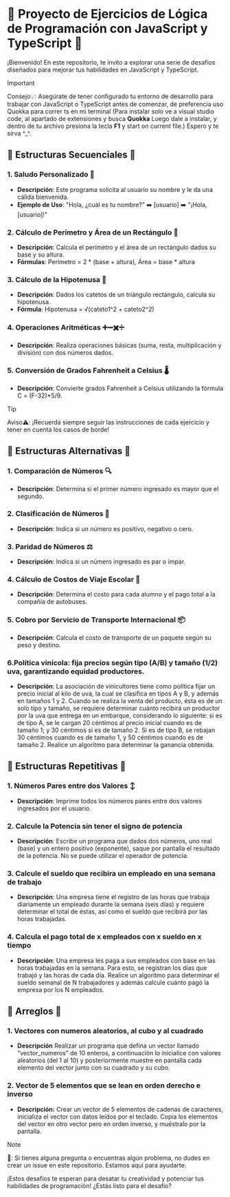 # 🚀 Proyecto de Ejercicios de Lógica de Programación con JavaScript y TypeScript 🚀

¡Bienvenido! En este repositorio, te invito a explorar una serie de desafíos diseñados para mejorar tus habilidades en JavaScript y TypeScript.

>[!IMPORTANT] 
>Consejo💡: Asegúrate de tener configurado tu entorno de desarrollo para trabajar con JavaScript o TypeScript antes de comenzar, de preferencia uso Quokka para correr ts en mi terminal (Para instalar solo ve a visual studio code, al apartado de extensiones y busca **Quokka** Luego dale a instalar, y dentro de tu archivo presiona la tecla **F1** y start on current file.) Espero y te sirva ^_^.

## 📂 Estructuras Secuenciales 📂

### 1. Saludo Personalizado 👋
- **Descripción**: Este programa solicita al usuario su nombre y le da una cálida bienvenida.
- **Ejemplo de Uso**: "Hola, ¿cuál es tu nombre?" ➡️ [usuario] ➡️ "¡Hola, [usuario]!"

### 2. Cálculo de Perímetro y Área de un Rectángulo 📐
- **Descripción**: Calcula el perímetro y el área de un rectángulo dados su base y su altura.
- **Fórmulas**: Perímetro = 2 * (base + altura), Área = base * altura

### 3. Cálculo de la Hipotenusa 📐
- **Descripción**: Dados los catetos de un triángulo rectángulo, calcula su hipotenusa.
- **Fórmula**: Hipotenusa = √(cateto1^2 + cateto2^2)

### 4. Operaciones Aritméticas ➕➖✖️➗
- **Descripción**: Realiza operaciones básicas (suma, resta, multiplicación y división) con dos números dados.

### 5. Conversión de Grados Fahrenheit a Celsius 🌡️
- **Descripción**: Convierte grados Fahrenheit a Celsius utilizando la fórmula C = (F-32)*5/9.
  
>[!TIP] 
>Aviso⚠️: ¡Recuerda siempre seguir las instrucciones de cada ejercicio y tener en cuenta los casos de borde!


## 🔄 Estructuras Alternativas 🔄

### 1. Comparación de Números 🔍
- **Descripción**: Determina si el primer número ingresado es mayor que el segundo.

### 2. Clasificación de Números 🔢
- **Descripción**: Indica si un número es positivo, negativo o cero.

### 3. Paridad de Números ⚖️
- **Descripción**: Indica si un número ingresado es par o impar.

### 4. Cálculo de Costos de Viaje Escolar 🚌
- **Descripción**: Determina el costo para cada alumno y el pago total a la compañía de autobuses.

### 5. Cobro por Servicio de Transporte Internacional 📦
- **Descripción**: Calcula el costo de transporte de un paquete según su peso y destino.

### 6.Política vinícola: fija precios según tipo (A/B) y tamaño (1/2) uva, garantizando equidad productores.
- **Descripción**: La asociación de vinicultores tiene como política fijar un precio inicial al kilo de uva, la cual se clasifica en tipos A y B, y además en tamaños 1 y 2. Cuando se realiza la venta del producto, ésta es de un solo tipo y tamaño, se requiere determinar cuánto recibirá un productor por la uva que entrega en un embarque, considerando lo siguiente: si es de tipo A, se le cargan 20 céntimos al precio inicial cuando es de tamaño 1; y 30 céntimos si es de tamaño 2. Si es de tipo B, se rebajan 30 céntimos cuando es de tamaño 1, y 50 céntimos cuando es de tamaño 2. Realice un algoritmo para determinar la ganancia obtenida.

## 🔁 Estructuras Repetitivas 🔁

### 1. Números Pares entre dos Valores ↕️
- **Descripción**: Imprime todos los números pares entre dos valores ingresados por el usuario.

### 2. Calcule la Potencia sin tener el signo de potencia
- **Descripción**: Escribe un programa que dados dos números, uno real (base) y un entero positivo (exponente), saque por pantalla el resultado de la potencia. No se puede utilizar el operador de potencia.
  
### 3. Calcule el sueldo que recibira un empleado en una semana de trabajo
- **Descripción**: Una empresa tiene el registro de las horas que trabaja diariamente un empleado durante la semana (seis días) y 
requiere determinar el total de éstas, así como el sueldo que recibirá por las horas trabajadas.

### 4. Calcula el pago total de x empleados con x sueldo en x tiempo 
- **Descripción**: Una empresa les paga a sus empleados con base en las horas trabajadas en la semana. Para esto, se registran los días que trabajó y las horas de cada día. Realice un algoritmo para determinar el sueldo semanal de N trabajadores y además calcule cuánto pagó la empresa por los N empleados.

## 🧾 Arreglos 🧾

### 1. Vectores con numeros aleatorios, al cubo y al cuadrado
- **Descripción** Realizar un programa que defina un vector llamado “vector_numeros” de 10 enteros, a continuación lo inicialice con valores aleatorios (del 1 al 10) y posteriormente muestre en pantalla cada elemento del vector junto con su cuadrado y su cubo.

### 2. Vector de 5 elementos que se lean en orden derecho e inverso
- **Descripción:** Crear un vector de 5 elementos de cadenas de caracteres, inicializa el vector con datos leídos por el teclado. Copia los elementos del vector en otro vector pero en orden inverso, y muéstralo por la pantalla.


>[!NOTE]
> 📝: Si tienes alguna pregunta o encuentras algún problema, no dudes en crear un issue en este repositorio. Estamos aquí para ayudarte.


¡Estos desafíos te esperan para desatar tu creatividad y potenciar tus habilidades de programación! ¿Estás listo para el desafío?

